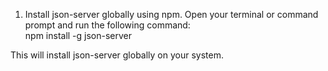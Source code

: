 1. Install json-server globally using npm. Open your terminal or command prompt and run the following command:<br />
npm install -g json-server

This will install json-server globally on your system.
